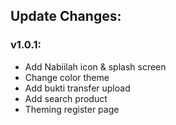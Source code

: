 ## Update Changes:

### v1.0.1:
+ Add Nabiilah icon & splash screen
+ Change color theme
+ Add bukti transfer upload
+ Add search product
+ Theming register page